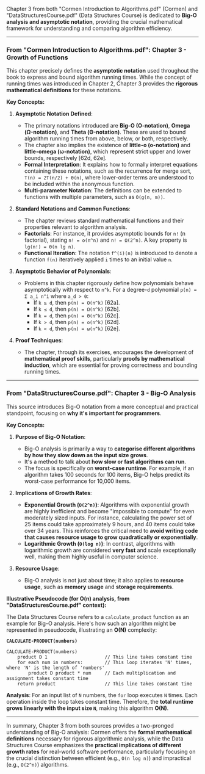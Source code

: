 Chapter 3 from both "Cormen Introduction to Algorithms.pdf" (Cormen) and "DataStructuresCourse.pdf" (Data Structures Course) is dedicated to **Big-O analysis and asymptotic notation**, providing the crucial mathematical framework for understanding and comparing algorithm efficiency.

---

### From "Cormen Introduction to Algorithms.pdf": Chapter 3 - Growth of Functions

This chapter precisely defines the **asymptotic notation** used throughout the book to express and bound algorithm running times. While the concept of running times was introduced in Chapter 2, Chapter 3 provides the **rigorous mathematical definitions** for these notations.

**Key Concepts:**

1.  **Asymptotic Notation Defined**:
    *   The primary notations introduced are **Big-O (O-notation)**, **Omega (Ω-notation)**, and **Theta (Θ-notation)**. These are used to bound algorithm running times from above, below, or both, respectively.
    *   The chapter also implies the existence of **little-o (o-notation)** and **little-omega (ω-notation)**, which represent strict upper and lower bounds, respectively [62d, 62e].
    *   **Formal Interpretation**: It explains how to formally interpret equations containing these notations, such as the recurrence for merge sort, `T(n) = 2T(n/2) + Θ(n)`, where lower-order terms are understood to be included within the anonymous function.
    *   **Multi-parameter Notation**: The definitions can be extended to functions with multiple parameters, such as `O(g(n, m))`.

2.  **Standard Notations and Common Functions**:
    *   The chapter reviews standard mathematical functions and their properties relevant to algorithm analysis.
    *   **Factorials**: For instance, it provides asymptotic bounds for `n!` (n factorial), stating `n! = o(n^n)` and `n! = Ω(2^n)`. A key property is `lg(n!) = Θ(n lg n)`.
    *   **Functional Iteration**: The notation `f^(i)(n)` is introduced to denote a function `f(n)` iteratively applied `i` times to an initial value `n`.

3.  **Asymptotic Behavior of Polynomials**:
    *   Problems in this chapter rigorously define how polynomials behave asymptotically with respect to `n^k`. For a degree-`d` polynomial `p(n) = Σ a_i n^i` where `a_d > 0`:
        *   If `k ≥ d`, then `p(n) = O(n^k)` [62a].
        *   If `k ≤ d`, then `p(n) = Ω(n^k)` [62b].
        *   If `k = d`, then `p(n) = Θ(n^k)` [62c].
        *   If `k > d`, then `p(n) = o(n^k)` [62d].
        *   If `k < d`, then `p(n) = ω(n^k)` [62e].

4.  **Proof Techniques**:
    *   The chapter, through its exercises, encourages the development of **mathematical proof skills**, particularly **proofs by mathematical induction**, which are essential for proving correctness and bounding running times.

---

### From "DataStructuresCourse.pdf": Chapter 3 - Big-O Analysis

This source introduces Big-O notation from a more conceptual and practical standpoint, focusing on **why it's important for programmers**.

**Key Concepts:**

1.  **Purpose of Big-O Notation**:
    *   Big-O analysis is primarily a way to **categorise different algorithms by how they slow down as the input size grows**.
    *   It's a method to talk about **how slow or fast algorithms can run**.
    *   The focus is specifically on **worst-case runtime**. For example, if an algorithm takes 100 seconds for 100 items, Big-O helps predict its worst-case performance for 10,000 items.

2.  **Implications of Growth Rates**:
    *   **Exponential Growth (`O(2^n)`)**: Algorithms with exponential growth are highly inefficient and become "impossible to compute" for even moderately sized inputs. For instance, calculating the power set of 25 items could take approximately 9 hours, and 40 items could take over 34 years. This reinforces the critical need to **avoid writing code that causes resource usage to grow quadratically or exponentially**.
    *   **Logarithmic Growth (`O(log n)`)**: In contrast, algorithms with logarithmic growth are considered **very fast** and scale exceptionally well, making them highly useful in computer science.

3.  **Resource Usage**:
    *   Big-O analysis is not just about time; it also applies to **resource usage**, such as **memory usage** and **storage requirements**.

**Illustrative Pseudocode (for O(n) analysis, from "DataStructuresCourse.pdf" context):**

The Data Structures Course refers to a `calculate_product` function as an example for Big-O analysis. Here's how such an algorithm might be represented in pseudocode, illustrating an **O(N)** complexity:

**`CALCULATE-PRODUCT(numbers)`**
```pseudocode
CALCULATE-PRODUCT(numbers)
    product D 1                     // This line takes constant time
    for each num in numbers:        // This loop iterates 'N' times, where 'N' is the length of 'numbers'
        product D product * num     // Each multiplication and assignment takes constant time
    return product                  // This line takes constant time
```
**Analysis**: For an input list of `N` numbers, the `for` loop executes `N` times. Each operation inside the loop takes constant time. Therefore, the **total runtime grows linearly with the input size `N`**, making this algorithm **O(N)**.

---

In summary, Chapter 3 from both sources provides a two-pronged understanding of Big-O analysis: Cormen offers the **formal mathematical definitions** necessary for rigorous algorithmic analysis, while the Data Structures Course emphasizes the **practical implications of different growth rates** for real-world software performance, particularly focusing on the crucial distinction between efficient (e.g., `O(n log n)`) and impractical (e.g., `O(2^n)`) algorithms.